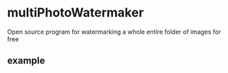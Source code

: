 # multiPhotoWatermaker
 
Open source program for watermarking a whole entire folder of images for free

## example
